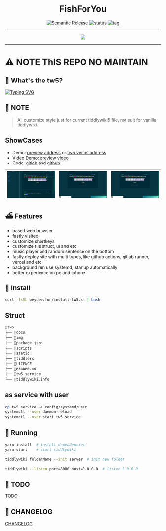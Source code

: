 <div align="center">

<h1 align="center">FishForYou</h1>

<img src="https://img.shields.io/badge/%20%20%F0%9F%93%A6%F0%9F%9A%80-Semantic-e10079.svg?style=flat-square" alt="Semantic Release"/>
<img src="https://img.shields.io/badge/Maintain-NO-blueviolet.svg?style=flat-square&logo=Chakra-Ui&color=red&logoColor=green" alt="status" >
<img src="https://img.shields.io/gitlab/v/tag/oeyoews/tw5?color=green&logo=FastAPI&style=flat-square" alt="tag">

<hr>

<img src="https://cdn.jsdelivr.net/gh/oeyoews/img/koi-fish.png" width=128/>

</div>

<hr>

# ⚠️ NOTE ThIS REPO NO MAINTAIN

## 📢 What's the tw5?

<!-- - A customize tiddlywiki5 edition -->

<a href="https://git.io/typing-svg"><img src="https://readme-typing-svg.herokuapp.com?font=FiraCode&color=7279F3&vCenter=true&lines=+A+customize+tiddlywiki5+edition" alt="Typing SVG" /></a>

## 🚨 NOTE

> All customize style just for current tiddlywiki5 file, not suit for vanilla tiddlywiki.

## ShowCases

- Demo: [preview address](https://oeyoew.fun) or [tw5 vercel address](https://tw5s.vercel.app/)
- Video Demo: [preview video](https://www.bilibili.com/video/BV13a411D7G6?spm_id_from=333.999.0.0)
- Code: [gitlab](https://gitlab.com/oeyoews/tw5) and [github](https://github.com/oeyoews/tw5)

<div align="center">

| <img src="img/preview.png" alt="preview" width=512/> | <img src="img/01.png" alt="preview" width=512/> | <img src="img/01.png" alt="preview" width=512/> |
| :--------------------------------------------------: | :---------------------------------------------: | ----------------------------------------------- |

</div>

## ⛴️ Features

- based web browser
- fastly visited
- customize shortkeys
- customize file struct, ui and etc
- music player and random sentence on the bottom
- fastly deploy site with multi types, like github actions, gitlab runner, vercel and etc
- background run use systemd, startup automatically
- better experience on pc and iphone

## 🧳 Install

```bash
curl -fsSL oeyoew.fun/install-tw5.sh | bash
```

## Struct

```bash
📂tw5
├── 📂docs
├── 📂img
├── 📂package.json
├── 📂scripts
├── 📂static
├── 📂tiddlers
├── 📝LICENCE
├── 📝README.md
├── 📝tw5.service
└── 📝tiddlywiki.info
```

## as service with user

```bash
cp tw5.service ~/.config/systemd/user
systemctl --user daemon-reload
systemctl --user start tw5.service
```

## 🏡 Running

```bash
yarn install  # install dependencies
yarn start    # start tiddlywiki
```

```bash
tiddlywiki folderName --init server  # init new folder
```

```bash
tiddlywiki --listen port=8080 host=0.0.0.0  # listen 0.0.0.0
```

## 🌳 TODO

[TODO](docs/TODO.md)

## 🔫 CHANGELOG

[CHANGELOG](docs/CHANGELOG.md)

<!-- <img src="https://img.shields.io/badge/License-GPL--3.0-green.svg?style=flat-square&logo=GNU&color=df967f&label=License" alt="license"> -->
<!-- <img src="https://img.shields.io/badge/System-Linux-white.svg?style=flat-square&logo=linux&logoColor=white&color=BB9AF7" alt="system"> -->
<!-- <img src="https://img.shields.io/badge/Github-Yes-green.svg?style=flat-square&logo=github&label=Github&logoColor=cyan" alt="github"> -->
<!-- <img src="https://img.shields.io/badge/Gitlab-Yes-ffcc00.svg?style=flat-square&logo=gitlab&label=Gitlab" alt="gitlab"> -->
<!-- <img src="https://img.shields.io/badge/GIT-Yes-green.svg?style=flat-square&logo=git&label=GIT" alt="git"> -->
